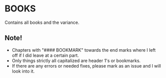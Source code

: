 # BOOKS

Contains all books and the variance.

## Note!

- Chapters with "#### BOOKMARK" towards the end marks where I left off if I did leave at a certain part.
- Only things strictly all capitalized are header 1's or bookmarks.
- If there are any errors or needed fixes, please mark as an issue and I will look into it.
